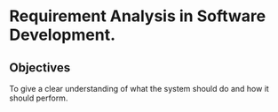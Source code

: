 # Requirement Analysis in Software Development.

## Objectives

To give a clear understanding of what the system should do and how it should perform.
